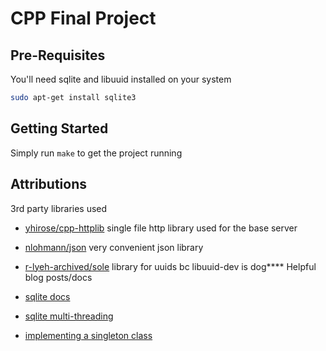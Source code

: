 # CPP Final Project

## Pre-Requisites

You'll need sqlite and libuuid installed on your system

```bash
sudo apt-get install sqlite3
```

## Getting Started

Simply run `make` to get the project running

## Attributions

3rd party libraries used

- [yhirose/cpp-httplib](https://github.com/yhirose/cpp-httplib) single file http library used for the base server
- [nlohmann/json](https://github.com/nlohmann/json) very convenient json library
- [r-lyeh-archived/sole](https://github.com/r-lyeh-archived/sole) library for uuids bc libuuid-dev is dog\*\*\*\*
  Helpful blog posts/docs

- [sqlite docs](https://www.sqlite.org/cintro.html)
- [sqlite multi-threading](https://www.codeproject.com/Articles/5379574/More-SQLite-Multi-threading)
- [implementing a singleton class](https://www.geeksforgeeks.org/implementation-of-singleton-class-in-cpp/)

